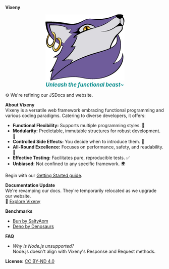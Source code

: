 **Vixeny**

<p align="center">
  <img src="misc/logo.png" alt="Vixeny Logo" style="max-width: 100%;">
  <br>
  <b style="font-size:1.2em; font-style:italic; color:darkcyan;">Unleash the functional beast~</b>
</p>

⚙️ We're refining our JSDocs and website.

**About Vixeny**  
Vixeny is a versatile web framework embracing functional programming and various coding paradigms. Catering to diverse developers, it offers:

- **Functional Flexibility:** Supports multiple programming styles. 💼
- **Modularity:** Predictable, immutable structures for robust development. 🧩
- **Controlled Side Effects:** You decide when to introduce them. 🚦
- **All-Round Excellence:** Focuses on performance, safety, and readability. 🚀
- **Effective Testing:** Facilitates pure, reproducible tests. ✅
- **Unbiased:** Not confined to any specific framework. 🌍

Begin with our [Getting Started guide](#).

**Documentation Update**  
We're revamping our docs. They're temporarily relocated as we upgrade our website.  
🔗 [Explore Vixeny](https://vixeny.dev/)

**Benchmarks**  
- [Bun by SaltyAom](https://github.com/SaltyAom/bun-http-framework-benchmark)
- [Deno by Denosaurs](https://github.com/denosaurs/bench)

**FAQ**  
- *Why is Node.js unsupported?*  
Node.js doesn't align with Vixeny's Response and Request methods.

**License:** [CC BY-ND 4.0](https://creativecommons.org/licenses/by-nd/4.0/legalcode.txt)  
